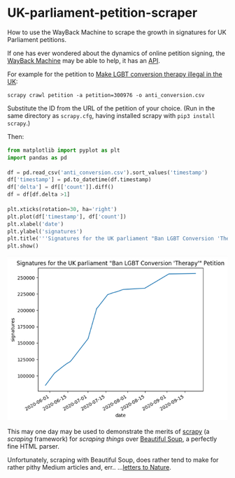 # UK-parliament-petition-scraper
How to use the WayBack Machine to scrape the growth in signatures for UK Parliament petitions.

If one has ever wondered about the dynamics of online petition signing, the
[WayBack Machine](https://archive.org/web/) may be able to help, it has an
[API](https://github.com/internetarchive/wayback/tree/master/wayback-cdx-server).

For example for the petition to
[Make LGBT conversion therapy illegal in the UK](https://petition.parliament.uk/petitions/300976):

```
scrapy crawl petition -a petition=300976 -o anti_conversion.csv
```

Substitute the ID from the URL of the petition of your choice.
(Run in the same directory as `scrapy.cfg`, having installed scrapy with `pip3 install scrapy`.)

Then:

```python
from matplotlib import pyplot as plt
import pandas as pd

df = pd.read_csv('anti_conversion.csv').sort_values('timestamp')
df['timestamp'] = pd.to_datetime(df.timestamp)
df['delta'] = df[['count']].diff()
df = df[df.delta >1]

plt.xticks(rotation=30, ha='right')
plt.plot(df['timestamp'], df['count'])
plt.xlabel('date')
plt.ylabel('signatures')
plt.title('''Signatures for the UK parliament "Ban LGBT Conversion 'Therapy'" Petition''')
plt.show()
```

![Signatures for the UK parliament "Ban LGBT Conversion 'Therapy'" Petition](https://github.com/augeas/UK-parliament-petition-scraper/blob/master/anti_conversion.png)

This may one day may be used to demonstrate the merits of [scrapy](https://scrapy.org/) (a *scraping*
framework) for *scraping things* over
[Beautiful Soup](https://www.crummy.com/software/BeautifulSoup/bs4/doc/), a perfectly fine HTML
parser.

Unfortunately, scraping with Beautiful Soup, does rather tend to make for rather pithy Medium articles
and, err.. ...[letters to Nature](https://www.nature.com/articles/d41586-020-02558-0).




